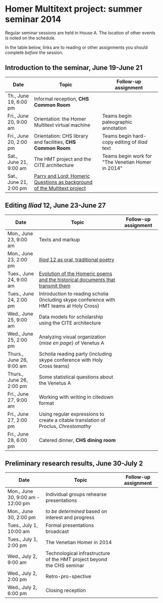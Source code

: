 # Homer Multitext project: summer seminar 2014 #


Regular seminar sessions are held in House A. The location of other events is noted on the schedule.  

In the table below, links are to reading or other assignments you should complete *before* the session.


## Introduction to the seminar, June 19-June 21 ##


| Date | Topic | Follow-up assignment |
|------|-------|----------------------|
|Th., June 19, 6:00 pm |   Informal reception, **CHS Common Room**   |  |
| Fri., June 20, 9:00 am |  Orientation:  the Homer Multitext virtual machine | Teams begin paleographic annotation |  
|  Fri., June 20, 2:00 pm | Orientation:  CHS library and facilities, **CHS Common Room** | Teams begin hard-copy editing of *Iliad* text  
| Sat., June 21, 9:00 am | The HMT project and the CITE architecture| Teams begin work for "The Venetian Homer in 2014"  |  
| Sat., June 21, 2:00 pm | [Parry and Lord; Homeric Questions as background of the Multitext project][parrylord]| |  

## Editing *Iliad* 12, June 23-June 27 ##


| Date | Topic | Follow-up assignment |
|------|-------|----------------------|  
| Mon., June 23, 9:00 am | Texts and markup | |  
| Mon., June 23, 2:00 pm | [*Iliad* 12 as oral, traditional poetry][il12] | |  
| Tues., June 24, 9:00 am | [Evolution of the Homeric poems and the historical documents that transmit them][homericgreek] | |  
| Tues., June 24, 2:00 pm | Introduction to reading scholia (Including skype conference with HMT teams at Holy Cross) | |  
| Wed., June 25, 9:00 am | Data models for scholarship using the CITE architecture | |  
| Wed., June 25, 2:00 pm | Analyzing visual organization (*mise en page*) of Venetus A | |  
| Thurs., June 26, 9:00 am | Scholia reading party (including skype conference with Holy Cross teams) | |  
| Thurs., June 26, 2:00 pm | Some statistical questions about the Venetus A| |  
| Fri., June 27, 9:00 am | Working with writing in citedown format | |  
| Fri., June 27, 2:00 pm | Using regular expressions to create a citable translation of Proclus, *Chrestomathy* | |  
| Fri., June 28, 6:00 pm | Catered dinner, **CHS dining room**| |

## Preliminary research results,  June 30-July 2 ##

| Date | Topic | Follow-up assignment |
|------|-------|----------------------|  
| Mon., June 30, 9:00 am - 12:00 pm | Individual groups rehearse presentations| |  
| Mon., June 30, 2:00 pm | *to be determined* based on interest and progress | |  
| Tues., July 1, 10:00 am | Formal presentations broadcast| |  
| Tues., July 1, 2:00 pm | The Venetian Homer in 2014 | |  
| Wed.,  July 2, 9:00 am | Technological infrastructure of the HMT project beyond the CHS seminar | |  
| Wed.,  July 2, 2:00 pm | Retro-pro-spective | |  
| Wed.,  July 2, 6:00 pm | Closing reception | |  


[parrylord]: reading/parrylord.html

[homericgreek]: reading/homericgreek.html


[paleography]: reading/paleography.html

[editing1]: reading/editing1.html

[markup]: reading/digitalediting.html

[iliad10]: reading/iliad10.html

[scholia]: reading/editingscholia.html

[ethics]: reading/ethics.html




[il12]: reading/iliad12.html

